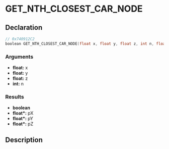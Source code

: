 # GET_NTH_CLOSEST_CAR_NODE

## Declaration
```cpp
// 0x740912C2
boolean GET_NTH_CLOSEST_CAR_NODE(float x, float y, float z, int n, float* pX, float* pY, float* pZ);
```

### Arguments
- **float:** x
- **float:** y
- **float:** z
- **int:** n

### Results
- **boolean**
- **float\*:** pX
- **float\*:** pY
- **float\*:** pZ

## Description
